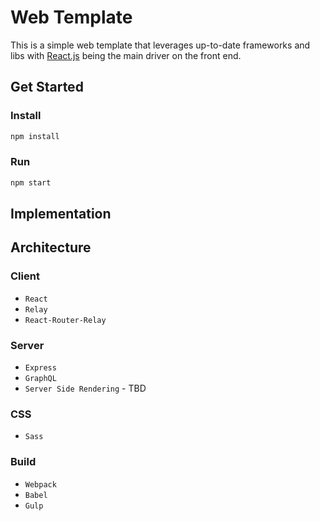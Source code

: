 # Web Template
This is a simple web template that leverages up-to-date frameworks and libs with [React.js](https://facebook.github.io/react) being the main driver on the front end.

## Get Started
### Install
```javascript
npm install
```

### Run
```javascript
npm start
```

## Implementation






## Architecture
### Client
* `React`
* `Relay`
* `React-Router-Relay`

### Server
* `Express`
* `GraphQL`
* `Server Side Rendering` - TBD


### CSS
* `Sass`


### Build
* `Webpack`
* `Babel`
* `Gulp`

